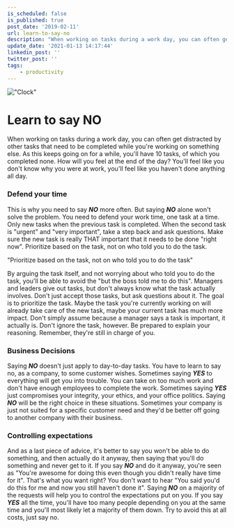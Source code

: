 ```yaml
---
is_scheduled: false
is_published: true
post_date: '2019-02-11'
url: learn-to-say-no
description: "When working on tasks during a work day, you can often get distracted by other tasks that need to\r\nbe completed while you're working on something else. As this k"
update_date: '2021-01-13 14:17:44'
linkedin_post: ''
twitter_post: ''
tags:
    - productivity
---
```

!["Clock"](/images/articles/clock.jpg)

# Learn to say NO

When working on tasks during a work day, you can often get distracted by other tasks that need to 
be completed while you're working on something else. As this keeps going on for a while, 
you'll have 10 tasks, of which you completed none. How will you feel at the end of the day? 
You'll feel like you don't know why you were at work, 
you'll feel like you haven't done anything all day. 

### Defend your time

This is why you need to say ***NO*** more often. But saying ***NO*** alone won't solve the problem. 
You need to defend your work time, one task at a time. 
Only new tasks when the previous task is completed. 
When the second task is "urgent" and "very important", take a step back and ask questions. 
Make sure the new task is really THAT important that it needs to be done "right now". 
Prioritize based on the task, not on who told you to do the task. 

<div class="quote">
"Prioritize based on the task, not on who told you to do the task"
</div>

By arguing the task itself, and not worrying about who told you to do the task, 
you'll be able to avoid the "but the boss told me to do this". 
Managers and leaders give out tasks, but don't always know what the task actually involves. 
Don't just accept those tasks, but ask questions about it. The goal is to prioritize the task. 
Maybe the task you're currently working on will already take care of the new task, 
maybe your current task has much more impact. Don't simply assume because a manager 
says a task is important, it actually is. Don't ignore the task, however. 
Be prepared to explain your reasoning. Remember, they're still in charge of you.

### Business Decisions

Saying ***NO*** doesn't just apply to day-to-day tasks. You have to learn to say no, as a company, 
to some customer wishes. Sometimes saying ***YES*** to everything will get you into trouble. 
You can take on too much work and don't have enough employees to complete the work. 
Sometimes saying ***YES*** just compromises your integrity, your ethics, and your office politics. 
Saying ***NO*** will be the right choice in these situations. 
Sometimes your company is just not suited for a specific customer need and they'd be better 
off going to another company with their business.

### Controlling expectations

And as a last piece of advice, it's better to say you won't be able to do something, 
and then actually do it anyway, then saying that you'll do something and never get to it. 
If you say ***NO*** and do it anyway, you're seen as "You're awesome for doing this even though 
you didn't really have time for it". That's what you want right? You don't want to hear 
"You said you'd do this for me and now you still haven't done it". 
Saying ***NO*** on a majority of the requests will help you to control the expectations put on you. 
If you say ***YES*** all the time, you'll have too many people depending on you at the same time 
and you'll most likely let a majority of them down. 
Try to avoid this at all costs, just say no.
